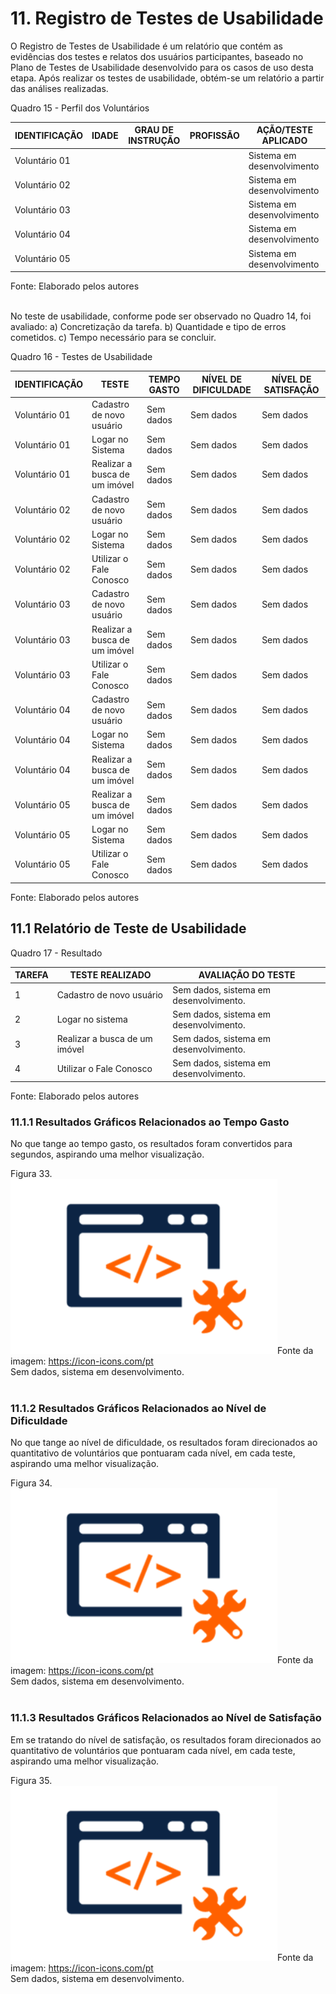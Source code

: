 # 11. Registro de Testes de Usabilidade

O Registro de Testes de Usabilidade é um relatório que contém as evidências dos testes e relatos dos usuários participantes, baseado no Plano de Testes de Usabilidade desenvolvido para os casos de uso desta etapa. Após realizar os testes de usabilidade, obtém-se um relatório a partir das análises realizadas.

Quadro 15 - Perfil dos Voluntários

|IDENTIFICAÇÃO | IDADE    | GRAU DE INSTRUÇÃO    | PROFISSÃO                     | AÇÃO/TESTE APLICADO    |
|--------------|----------|----------------------|-------------------------------|------------------------|
|Voluntário 01 |        |||Sistema em desenvolvimento|
|Voluntário 02 |        |||Sistema em desenvolvimento|
|Voluntário 03 |        |||Sistema em desenvolvimento|
|Voluntário 04 |        |||Sistema em desenvolvimento|
|Voluntário 05 |        |||Sistema em desenvolvimento|

Fonte: Elaborado pelos autores
<br><br>

No teste de usabilidade, conforme pode ser observado no Quadro 14, foi avaliado: a) Concretização da tarefa. b) Quantidade e tipo de erros cometidos. c) Tempo necessário para se concluir.

Quadro 16 - Testes de Usabilidade

|IDENTIFICAÇÃO |TESTE                                   |TEMPO GASTO   |NÍVEL DE DIFICULDADE |NÍVEL DE SATISFAÇÃO |
|--------------|----------------------------------------|--------------|---------------------|--------------------|
|Voluntário 01 |Cadastro de novo usuário                |Sem dados     |Sem dados            |Sem dados           |
|Voluntário 01 |Logar no Sistema                        |Sem dados     |Sem dados            |Sem dados           |
|Voluntário 01 |Realizar a busca de um imóvel           |Sem dados     |Sem dados            |Sem dados           |
|Voluntário 02 |Cadastro de novo usuário                |Sem dados     |Sem dados            |Sem dados           |
|Voluntário 02 |Logar no Sistema                        |Sem dados     |Sem dados            |Sem dados           |
|Voluntário 02 |Utilizar o Fale Conosco                 |Sem dados     |Sem dados            |Sem dados           |
|Voluntário 03 |Cadastro de novo usuário                |Sem dados     |Sem dados            |Sem dados           |
|Voluntário 03 |Realizar a busca de um imóvel           |Sem dados     |Sem dados            |Sem dados           |
|Voluntário 03 |Utilizar o Fale Conosco                 |Sem dados     |Sem dados            |Sem dados           |
|Voluntário 04 |Cadastro de novo usuário                |Sem dados     |Sem dados            |Sem dados           |
|Voluntário 04 |Logar no Sistema                        |Sem dados     |Sem dados            |Sem dados           |
|Voluntário 04 |Realizar a busca de um imóvel           |Sem dados     |Sem dados            |Sem dados           |
|Voluntário 05 |Realizar a busca de um imóvel           |Sem dados     |Sem dados            |Sem dados           |
|Voluntário 05 |Logar no Sistema                        |Sem dados     |Sem dados            |Sem dados           |
|Voluntário 05 |Utilizar o Fale Conosco                 |Sem dados     |Sem dados            |Sem dados           |

Fonte: Elaborado pelos autores
<br>

## 11.1 Relatório de Teste de Usabilidade

Quadro 17 - Resultado

|TAREFA |TESTE REALIZADO                         |AVALIAÇÃO DO TESTE                                         |
|-------|----------------------------------------|-----------------------------------------------------------|
|1      |Cadastro de novo usuário                |Sem dados, sistema em desenvolvimento.|
|2      |Logar no sistema                        |Sem dados, sistema em desenvolvimento.|
|3      |Realizar a busca de um imóvel           |Sem dados, sistema em desenvolvimento.|
|4      |Utilizar o Fale Conosco                 |Sem dados, sistema em desenvolvimento.|

Fonte: Elaborado pelos autores
<br>


### 11.1.1 Resultados Gráficos Relacionados ao Tempo Gasto

No que tange ao tempo gasto, os resultados foram convertidos para segundos, aspirando uma melhor visualização.

Figura 33.<br>
![Gráfico](img/Em_breve.png)Fonte da imagem: https://icon-icons.com/pt<br>Sem dados, sistema em desenvolvimento.
<br><br>


### 11.1.2 Resultados Gráficos Relacionados ao Nível de Dificuldade

No que tange ao nível de dificuldade, os resultados foram direcionados ao quantitativo de voluntários que pontuaram cada nível, em cada teste, aspirando uma melhor visualização.

Figura 34.<br>
![Gráfico](img/Em_breve.png)Fonte da imagem: https://icon-icons.com/pt<br>Sem dados, sistema em desenvolvimento.
<br><br>


### 11.1.3 Resultados Gráficos Relacionados ao Nível de Satisfação

Em se tratando do nível de satisfação, os resultados foram direcionados ao quantitativo de voluntários que pontuaram cada nível, em cada teste, aspirando uma melhor visualização.

Figura 35.<br>
![Gráfico](img/Em_breve.png)Fonte da imagem: https://icon-icons.com/pt<br>Sem dados, sistema em desenvolvimento.
<br><br>
